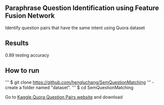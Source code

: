 ## Paraphrase Question Identification using Feature Fusion Network 
Identify question pairs that have the same intent using Quora dataset

## Results 
0.89 testing accuracy 

## How to run
'''
$ git clone https://github.com/hengluchang/SemQuestionMatching
'''
-create a folder named "dataset".
'''
$ cd SemQuestionMatching


Go to [Kaggle Quora Question Pairs website](https://www.kaggle.com/c/quora-question-pairs/data) and download 

